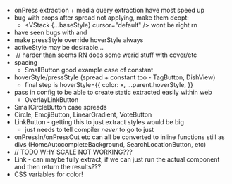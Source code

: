 - onPress extraction + media query extraction have most speed up
- bug with props after spread not applying, make them deopt:
  - <VStack {...baseStyle} cursor="default" /> wont be right rn
- have seen bugs with <Spacer flex /> and <VStack fullscreen />
- make pressStyle override hoverStyle always
- activeStyle may be desirable...
- <Image /> // harder than seems RN does some werid stuff with cover/etc
- spacing
  - SmallButton good example case of constant
- hoverStyle/pressStyle (spread + constant too - TagButton, DishView)
  - final step is hoverStyle={{ color: x, ...parent.hoverStyle, }}
- pass in config to be able to create static extracted easily within web
  - OverlayLinkButton
- SmallCircleButton case spreads
- Circle, EmojiButton, LinearGradient, VoteButton
- LinkButton - getting this to just extract styles would be big
  - just needs to tell compiler _never_ to go to just <div />
- onPressIn/onPressOut etc can all be converted to inline functions still as divs (HomeAutocompleteBackground, SearchLocationButton, etc)
- // TODO WHY SCALE NOT WORKING???
- Link - can maybe fully extract, if we can just run the actual component and then return the results???
- CSS variables for color!
